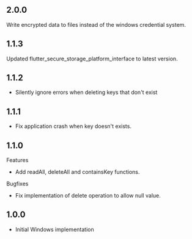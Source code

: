 ## 2.0.0
Write encrypted data to files instead of the windows credential system.

## 1.1.3
Updated flutter_secure_storage_platform_interface to latest version.

## 1.1.2
- Silently ignore errors when deleting keys that don't exist

## 1.1.1
- Fix application crash when key doesn't exists.

## 1.1.0
Features
- Add readAll, deleteAll and containsKey functions.

Bugfixes
- Fix implementation of delete operation to allow null value.

## 1.0.0
- Initial Windows implementation
